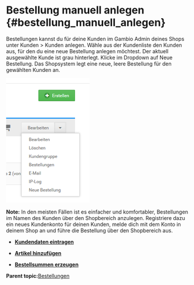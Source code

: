 # Bestellung manuell anlegen {#bestellung_manuell_anlegen}

Bestellungen kannst du für deine Kunden im Gambio Admin deines Shops unter Kunden \> Kunden anlegen. Wähle aus der Kundenliste den Kunden aus, für den du eine neue Bestellung anlegen möchtest. Der aktuell ausgewählte Kunde ist grau hinterlegt. Klicke im Dropdown auf Neue Bestellung. Das Shopsystem legt eine neue, leere Bestellung für den gewählten Kunden an.

![](Bilder/Abb185_DropdownSchaltflaeche_BestellungManuellAnlegen.png "Dropdown-Schaltfläche")

**Note:** In den meisten Fällen ist es einfacher und komfortabler, Bestellungen im Namen des Kunden über den Shopbereich anzulegen. Registriere dazu ein neues Kundenkonto für deinen Kunden, melde dich mit dem Konto in deinem Shop an und führe die Bestellung über den Shopbereich aus.

-   **[Kundendaten eintragen](13_2_1_Kundendaten_eintragen.md)**  

-   **[Artikel hinzufügen](13_2_2_Artikel_hinzufuegen.md)**  

-   **[Bestellsummen erzeugen](13_2_3_Bestellsummen_erzeugen.md)**  


**Parent topic:**[Bestellungen](13_Bestellungen.md)

